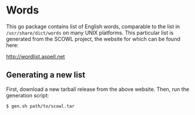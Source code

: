 # Words

This go package contains list of English words, comparable to the list in `/usr/share/dict/words` on many UNIX platforms. This particular list is generated from the SCOWL project, the website for which can be found here:

http://wordlist.aspell.net

## Generating a new list

First, download a new tarball release from the above website. Then, run the generation script:

    $ gen.sh path/to/scowl.tar
